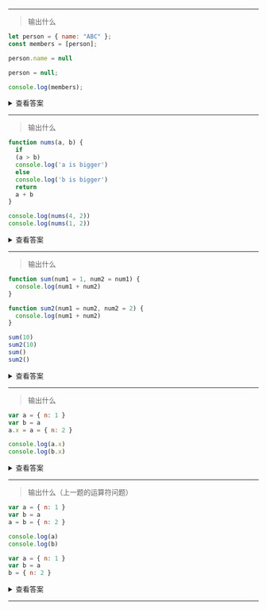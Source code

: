------

> 输出什么

```js
let person = { name: "ABC" };
const members = [person];

person.name = null

person = null;

console.log(members);
```

<details>
<summary> 查看答案 </summary>
    
    [ { name: null } ]

</details>

------

> 输出什么

```js
function nums(a, b) {
  if
  (a > b)
  console.log('a is bigger')
  else 
  console.log('b is bigger')
  return 
  a + b
}

console.log(nums(4, 2))
console.log(nums(1, 2))
```

<details>
<summary> 查看答案 </summary>
    
    a is bigger, undefined 、 b is bigger, undefined
    
这题有点坑人的意思，写法故意用了换行，return 换行后压根就没执行到 a + b

</details>

------

> 输出什么

```js
function sum(num1 = 1, num2 = num1) {
  console.log(num1 + num2)
}

function sum2(num1 = num2, num2 = 2) {
  console.log(num1 + num2)
}

sum(10)
sum2(10)
sum()
sum2()
```

<details>
<summary> 查看答案 </summary>
    
    sum(10)   // 20
    sum2(10)  // 12
    sum()     // 2
    sum2()    // Error
    
</details>

------

> 输出什么

```js
var a = { n: 1 }
var b = a
a.x = a = { n: 2 }

console.log(a.x)
console.log(b.x)
```

<details>
<summary> 查看答案 </summary>
    
    undefined 、{n: 2}

这道题主要是运算符优先级的问题，赋值结合性是从右向左的，但是这里的 a.x 优先级更高，所以是从左向右：
    
    a.x = a // 此时 a 为 { n: 1, x: { n: 1, x: .... } } 无限套娃
    a = { n: 2 } // 此时 a 为 { n: 2} 所以 a.x 就不存在了
    
</details>

------

> 输出什么（上一题的运算符问题）

```js
var a = { n: 1 }
var b = a
a = b = { n: 2 }

console.log(a)
console.log(b)

var a = { n: 1 }
var b = a
b = { n: 2 }
```

<details>
<summary> 查看答案 </summary>
    
    { n: 2 } 、{ n: 2 }

这道题主要是运算符优先级的问题，赋值结合性是从右向左的，但是这里的 a.x 优先级更高，所以是从左向右：
    
    a.x = a // 此时 a 为 { n: 1, x: { n: 1, x: .... } } 无限套娃
    a = { n: 2 } // 此时 a 为 { n: 2} 所以 a.x 就不存在了
    
</details>

------
